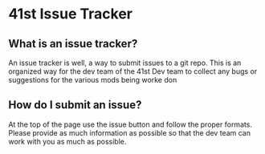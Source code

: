# 41st Issue Tracker

## What is an issue tracker?
An issue tracker is well, a way to submit issues to a git repo. This is an organized way for the dev team of the 41st Dev team to collect any bugs or suggestions for the various mods being worke don 

## How do I submit an issue?
At the top of the page use the issue button and follow the proper formats. Please provide as much information as possible so that the dev team can work with you as much as possible.
